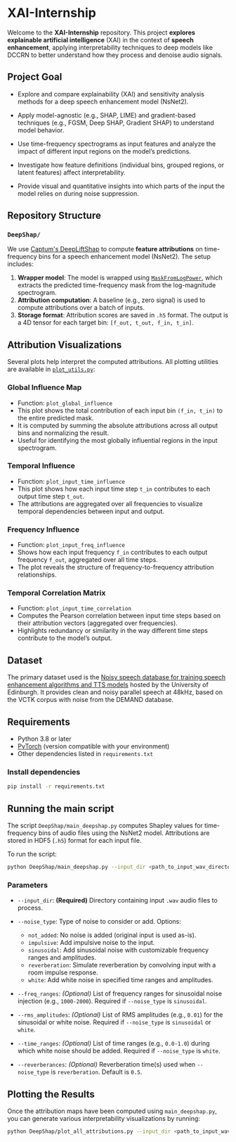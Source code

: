 # XAI-Internship

Welcome to the **XAI-Internship** repository. This project **explores explainable artificial intelligence** (XAI) in the context of **speech enhancement**, applying interpretability techniques to deep models like DCCRN to better understand how they process and denoise audio signals.

## Project Goal

- Explore and compare explainability (XAI) and sensitivity analysis methods for a deep speech enhancement model (NsNet2).

- Apply model-agnostic (e.g., SHAP, LIME) and gradient-based techniques (e.g., FGSM, Deep SHAP, Gradient SHAP) to understand model behavior.

- Use time-frequency spectrograms as input features and analyze the impact of different input regions on the model’s predictions.

- Investigate how feature definitions (individual bins, grouped regions, or latent features) affect interpretability.

- Provide visual and quantitative insights into which parts of the input the model relies on during noise suppression.


## Repository Structure

### `DeepShap/` 

We use [Captum's DeepLiftShap](https://captum.ai/api/deep_lift_shap.html) to compute **feature attributions** on time-frequency bins for a speech enhancement model (NsNet2). The setup includes:

1. **Wrapper model**: The model is wrapped using [`MaskFromLogPower`](https://github.com/IvainGuittard/XAI-Internship/blob/main/DeepShap/models/MaskFromLogPower.py), which extracts the predicted time-frequency mask from the log-magnitude spectrogram.
2. **Attribution computation**: A baseline (e.g., zero signal) is used to compute attributions over a batch of inputs.
3. **Storage format**: Attribution scores are saved in `.h5` format. The output is a 4D tensor for each target bin: `[f_out, t_out, f_in, t_in]`.

## Attribution Visualizations

Several plots help interpret the computed attributions. All plotting utilities are available in [`plot_utils.py`](https://github.com/IvainGuittard/XAI-Internship/blob/main/DeepShap/utils/plot_utils.py):

### Global Influence Map

- Function: `plot_global_influence`
- This plot shows the total contribution of each input bin `(f_in, t_in)` to the entire predicted mask.
- It is computed by summing the absolute attributions across all output bins and normalizing the result.
- Useful for identifying the most globally influential regions in the input spectrogram.
### Temporal Influence

- Function: `plot_input_time_influence`
- This plot shows how each input time step `t_in` contributes to each output time step `t_out`.
- The attributions are aggregated over all frequencies to visualize temporal dependencies between input and output.


### Frequency Influence

- Function: `plot_input_freq_influence`
- Shows how each input frequency `f_in` contributes to each output frequency `f_out`, aggregated over all time steps.
- The plot reveals the structure of frequency-to-frequency attribution relationships.

### Temporal Correlation Matrix

- Function: `plot_input_time_correlation`
- Computes the Pearson correlation between input time steps based on their attribution vectors (aggregated over frequencies).
- Highlights redundancy or similarity in the way different time steps contribute to the model’s output.


## Dataset

The primary dataset used is the [Noisy speech database for training speech enhancement algorithms and TTS models](https://datashare.ed.ac.uk/handle/10283/2791) hosted by the University of Edinburgh.
It provides clean and noisy parallel speech at 48kHz, based on the VCTK corpus with noise from the DEMAND database.


## Requirements

- Python 3.8 or later
- [PyTorch](https://pytorch.org/) (version compatible with your environment)
- Other dependencies listed in `requirements.txt`

### Install dependencies

```bash
pip install -r requirements.txt
```

## Running the main script

The script `DeepShap/main_deepshap.py` computes Shapley values for time-frequency bins of audio files using the NsNet2 model. Attributions are stored in HDF5 (`.h5`) format for each input file.

To run the script:

```bash
python DeepShap/main_deepshap.py --input_dir <path_to_input_wav_directory> --noise_type not_added
```

### Parameters

- `--input_dir`: **(Required)** Directory containing input `.wav` audio files to process.

- `--noise_type`: Type of noise to consider or add. Options:
  - `not_added`: No noise is added (original input is used as-is).
  - `impulsive`: Add impulsive noise to the input.
  - `sinusoidal`: Add sinusoidal noise with customizable frequency ranges and amplitudes.
  - `reverberation`: Simulate reverberation by convolving input with a room impulse response.
  - `white`: Add white noise in specified time ranges and amplitudes.

- `--freq_ranges`: *(Optional)* List of frequency ranges for sinusoidal noise injection (e.g., `1000-2000`). Required if `--noise_type` is `sinusoidal`.

- `--rms_amplitudes`: *(Optional)* List of RMS amplitudes (e.g., `0.01`) for the sinusoidal or white noise. Required if `--noise_type` is `sinusoidal` or `white`.

- `--time_ranges`: *(Optional)* List of time ranges (e.g., `0.0-1.0`) during which white noise should be added. Required if `--noise_type` is `white`.

- `--reverberances`: *(Optional)* Reverberation time(s) used when `--noise_type` is `reverberation`. Default is `0.5`.

## Plotting the Results

Once the attribution maps have been computed using `main_deepshap.py`, you can generate various interpretability visualizations by running:

```bash
python DeepShap/plot_all_attributions.py --input_dir <path_to_input_wav_directory>
